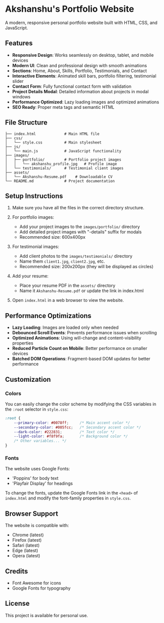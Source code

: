 # Akshanshu's Portfolio Website

A modern, responsive personal portfolio website built with HTML, CSS, and JavaScript.

## Features

- **Responsive Design**: Works seamlessly on desktop, tablet, and mobile devices
- **Modern UI**: Clean and professional design with smooth animations
- **Sections**: Home, About, Skills, Portfolio, Testimonials, and Contact
- **Interactive Elements**: Animated skill bars, portfolio filtering, testimonial slider
- **Contact Form**: Fully functional contact form with validation
- **Project Details Modal**: Detailed information about projects in modal windows
- **Performance Optimized**: Lazy loading images and optimized animations
- **SEO Ready**: Proper meta tags and semantic HTML

## File Structure

```
├── index.html             # Main HTML file
├── css/
│   └── style.css          # Main stylesheet
├── js/
│   └── main.js            # JavaScript functionality
├── images/
│   ├── portfolio/         # Portfolio project images
│   │   └── akshanshu_profile.jpg   # Profile image
│   └── testimonials/      # Testimonial client images
├── assets/
│   └── Akshanshu-Resume.pdf    # Downloadable CV
└── README.md              # Project documentation
```

## Setup Instructions

1. Make sure you have all the files in the correct directory structure.

2. For portfolio images:
   - Add your project images to the `images/portfolio/` directory
   - Add detailed project images with "-details" suffix for modals
   - Recommended size: 600x400px

3. For testimonial images:
   - Add client photos to the `images/testimonials/` directory
   - Name them `client1.jpg`, `client2.jpg`, etc.
   - Recommended size: 200x200px (they will be displayed as circles)

4. Add your resume:
   - Place your resume PDF in the `assets/` directory
   - Name it `Akshanshu-Resume.pdf` or update the link in index.html

5. Open `index.html` in a web browser to view the website.

## Performance Optimizations

- **Lazy Loading**: Images are loaded only when needed
- **Debounced Scroll Events**: Prevents performance issues when scrolling
- **Optimized Animations**: Using will-change and content-visibility properties
- **Reduced Particle Count on Mobile**: Better performance on smaller devices
- **Batched DOM Operations**: Fragment-based DOM updates for better performance

## Customization

### Colors

You can easily change the color scheme by modifying the CSS variables in the `:root` selector in `style.css`:

```css
:root {
    --primary-color: #0078ff;     /* Main accent color */
    --secondary-color: #005fcc;   /* Secondary accent color */
    --dark-color: #222831;        /* Text color */
    --light-color: #f8f9fa;       /* Background color */
    /* Other variables... */
}
```

### Fonts

The website uses Google Fonts:
- 'Poppins' for body text
- 'Playfair Display' for headings

To change the fonts, update the Google Fonts link in the `<head>` of `index.html` and modify the font-family properties in `style.css`.

## Browser Support

The website is compatible with:
- Chrome (latest)
- Firefox (latest)
- Safari (latest)
- Edge (latest)
- Opera (latest)

## Credits

- Font Awesome for icons
- Google Fonts for typography

## License

This project is available for personal use. 

